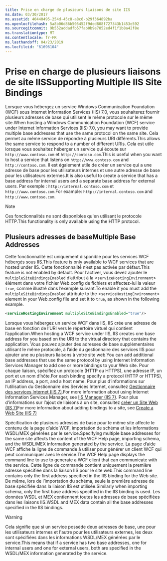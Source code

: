 ```yaml
---
title: Prise en charge de plusieurs liaisons de site IIS
ms.date: 03/30/2017
ms.assetid: 40440495-254d-45c8-a8c6-b29f364892ba
ms.openlocfilehash: 5a8b06d86b505452f9ded808f727343b1453e592
ms.sourcegitcommit: 9b552addadfb57fab0b9e7852ed4f1f1b8a42f8e
ms.translationtype: MT
ms.contentlocale: fr-FR
ms.lasthandoff: 04/23/2019
ms.locfileid: "61696104"
---
```

# <a name="supporting-multiple-iis-site-bindings"></a><span data-ttu-id="e034d-102">Prise en charge de plusieurs liaisons de site IIS</span><span class="sxs-lookup"><span data-stu-id="e034d-102">Supporting Multiple IIS Site Bindings</span></span>
<span data-ttu-id="e034d-103">Lorsque vous hébergez un service Windows Communication Foundation (WCF) sous Internet Information Services (IIS) 7.0, vous souhaiterez fournir plusieurs adresses de base qui utilisent le même protocole sur le même site.</span><span class="sxs-lookup"><span data-stu-id="e034d-103">When hosting a Windows Communication Foundation (WCF) service under Internet Information Services (IIS) 7.0, you may want to provide multiple base addresses that use the same protocol on the same site.</span></span> <span data-ttu-id="e034d-104">Cela permet au même service de répondre à plusieurs URI différents.</span><span class="sxs-lookup"><span data-stu-id="e034d-104">This allows the same service to respond to a number of different URIs.</span></span> <span data-ttu-id="e034d-105">Cela est utile lorsque vous souhaitez héberger un service qui écoute sur `http://www.contoso.com` et `http://contoso.com`.</span><span class="sxs-lookup"><span data-stu-id="e034d-105">This is useful when you want to host a service that listens on `http://www.contoso.com` and `http://contoso.com`.</span></span> <span data-ttu-id="e034d-106">Il est également utile de créer un service qui a une adresse de base pour les utilisateurs internes et une autre adresse de base pour les utilisateurs externes.</span><span class="sxs-lookup"><span data-stu-id="e034d-106">It is also useful to create a service that has a base address for internal users and a separate base address for external users.</span></span> <span data-ttu-id="e034d-107">Par exemple : `http://internal.contoso.com` et `http://www.contoso.com`.</span><span class="sxs-lookup"><span data-stu-id="e034d-107">For example: `http://internal.contoso.com` and `http://www.contoso.com`.</span></span>  
  
> [!NOTE]
>  <span data-ttu-id="e034d-108">Ces fonctionnalités ne sont disponibles qu'en utilisant le protocole HTTP.</span><span class="sxs-lookup"><span data-stu-id="e034d-108">This functionality is only available using the HTTP protocol.</span></span>  
  
## <a name="multiple-base-addresses"></a><span data-ttu-id="e034d-109">Plusieurs adresses de base</span><span class="sxs-lookup"><span data-stu-id="e034d-109">Multiple Base Addresses</span></span>  
 <span data-ttu-id="e034d-110">Cette fonctionnalité est uniquement disponible pour les services WCF hébergés sous IIS.</span><span class="sxs-lookup"><span data-stu-id="e034d-110">This feature is only available to WCF services that are hosted under IIS.</span></span> <span data-ttu-id="e034d-111">Cette fonctionnalité n’est pas activée par défaut.</span><span class="sxs-lookup"><span data-stu-id="e034d-111">This feature is not enabled by default.</span></span> <span data-ttu-id="e034d-112">Pour l’activer, vous devez ajouter le `multipleSiteBindingsEnabled` d’attribut à la <`serviceHostingEnvironment`> élément dans votre fichier Web.config de fichiers et affectez-lui la valeur `true`, comme illustré dans l’exemple suivant.</span><span class="sxs-lookup"><span data-stu-id="e034d-112">To enable it you must add the `multipleSiteBindingsEnabled` attribute to the <`serviceHostingEnvironment`> element in your Web.config file and set it to `true`, as shown in the following example.</span></span>  
  
```xml  
<serviceHostingEnvironment multipleSiteBindingsEnabled="true"/>  
```  
  
 <span data-ttu-id="e034d-113">Lorsque vous hébergez un service WCF dans IIS, IIS crée une adresse de base en fonction de l’URI vers le répertoire virtuel qui contient l’application.</span><span class="sxs-lookup"><span data-stu-id="e034d-113">When hosting a WCF service under IIS, IIS creates one base address for you based on the URI to the virtual directory that contains the application.</span></span> <span data-ttu-id="e034d-114">Vous pouvez ajouter des adresses de base supplémentaires utilisant le même protocole, à l’aide du gestionnaire des services IIS pour ajouter une ou plusieurs liaisons à votre site web.</span><span class="sxs-lookup"><span data-stu-id="e034d-114">You can add additional base addresses that use the same protocol by using Internet Information Services Manager to add one or more bindings to your Web site.</span></span> <span data-ttu-id="e034d-115">Pour chaque liaison, spécifiez un protocole (HTTP ou HTTPS), une adresse IP, un port et un nom d’hôte.</span><span class="sxs-lookup"><span data-stu-id="e034d-115">For each binding specify a protocol (HTTP or HTTPS), an IP address, a port, and a host name.</span></span> <span data-ttu-id="e034d-116">Pour plus d’informations sur l’utilisation du Gestionnaire des Services Internet, consultez [Gestionnaire des services Internet (IIS 7)](https://go.microsoft.com/fwlink/?LinkId=164057).</span><span class="sxs-lookup"><span data-stu-id="e034d-116">For more information about using Internet Information Services Manager, see [IIS Manager (IIS 7)](https://go.microsoft.com/fwlink/?LinkId=164057).</span></span> <span data-ttu-id="e034d-117">Pour plus d’informations sur l’ajout de liaisons à un site, consultez [créer un Site Web (IIS 7)](https://go.microsoft.com/fwlink/?LinkId=164060)</span><span class="sxs-lookup"><span data-stu-id="e034d-117">For more information about adding bindings to a site, see [Create a Web Site (IIS 7)](https://go.microsoft.com/fwlink/?LinkId=164060)</span></span>  
  
 <span data-ttu-id="e034d-118">Spécification de plusieurs adresses de base pour le même site affecte le contenu de la page d’aide WCF, importation de schéma et les informations WSDL/MEX générées par le service.</span><span class="sxs-lookup"><span data-stu-id="e034d-118">Specifying multiple base addresses for the same site affects the content of the WCF Help page, importing schema, and the WSDL/MEX information generated by the service.</span></span> <span data-ttu-id="e034d-119">La page d’aide WCF affiche la ligne de commande à utiliser pour générer un client WCF qui peut communiquer avec le service.</span><span class="sxs-lookup"><span data-stu-id="e034d-119">The WCF Help page displays the command line to use to generate a WCF client that can communicate with the service.</span></span> <span data-ttu-id="e034d-120">Cette ligne de commande contient uniquement la première adresse spécifiée dans la liaison IIS pour le site web.</span><span class="sxs-lookup"><span data-stu-id="e034d-120">This command line contains only the first address specified in the IIS binding for the Web site.</span></span> <span data-ttu-id="e034d-121">De même, lors de l’importation du schéma, seule la première adresse de base spécifiée dans la liaison IIS est utilisée.</span><span class="sxs-lookup"><span data-stu-id="e034d-121">Similarly when importing schema, only the first base address specified in the IIS binding is used.</span></span> <span data-ttu-id="e034d-122">Les données WSDL et MEX contiennent toutes les adresses de base spécifiées dans les liaisons IIS.</span><span class="sxs-lookup"><span data-stu-id="e034d-122">WSDL and MEX data contain all the base addresses specified in the IIS bindings.</span></span>  
  
> [!WARNING]
>  <span data-ttu-id="e034d-123">Cela signifie que si un service possède deux adresses de base, une pour les utilisateurs internes et l'autre pour les utilisateurs externes, les deux sont spécifiées dans les informations WSDL/MEX générées par le service.</span><span class="sxs-lookup"><span data-stu-id="e034d-123">This means that if a service has two base addresses, one for internal users and one for external users, both are specified in the WSDL/MEX information generated by the service.</span></span>

